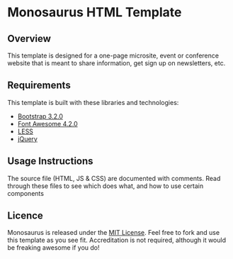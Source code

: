 Monosaurus HTML Template
========================

Overview
--------

This template is designed for a one-page microsite, event or conference website that is meant to share information, get sign up on newsletters, etc.

Requirements
------------

This template is built with these libraries and technologies:

* [Bootstrap 3.2.0](http://getbootstrap.com/)
* [Font Awesome 4.2.0](http://fontawesome.io/)
* [LESS](http://lesscss.org/)
* [jQuery](http://jquery.com/)

Usage Instructions
------------------

The source file (HTML, JS & CSS) are documented with comments. Read through these files to see which does what, and how to use certain components


Licence
-------

Monosaurus is released under the [MIT License](http://en.wikipedia.org/wiki/MIT_License). Feel free to fork and use this template as you see fit. Accreditation is not required, although it would be freaking awesome if you do!